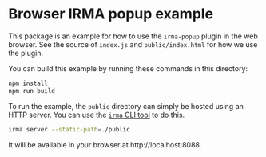 # Browser IRMA popup example

This package is an example for how to use the `irma-popup` plugin in the
web browser. See the source of `index.js` and `public/index.html` for how we use
the plugin.

You can build this example by running these commands in this directory:

```bash
npm install
npm run build
```

To run the example, the `public` directory can simply be hosted using an HTTP
server. You can use the [`irma` CLI tool](https://github.com/privacybydesign/irmago/releases/latest)
to do this.

```bash
irma server --static-path=./public
```

It will be available in your browser at http://localhost:8088.
